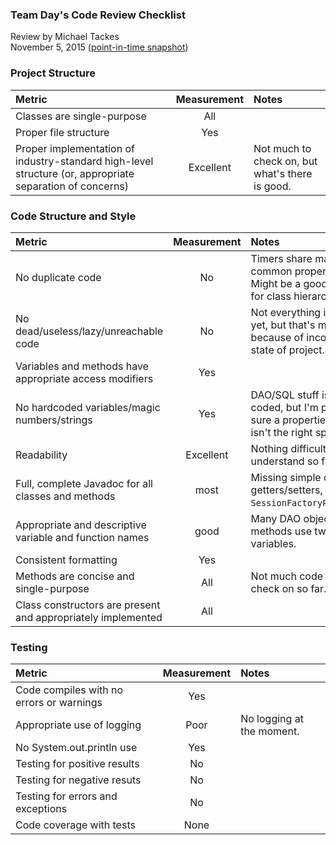 ### Team Day's Code Review Checklist

Review by Michael Tackes  
November 5, 2015 ([point-in-time snapshot](https://github.com/jw8mc/SequentialTimerWeb/tree/4a4897320c068401c90c2443225ee863a0b207ca))

### Project Structure
| Metric | Measurement | Notes |
| :---------- | :----------: | :---------- |
| Classes are single-purpose | All |  |
| Proper file structure | Yes |  |
| Proper implementation of industry-standard high-level structure (or, appropriate separation of concerns) | Excellent | Not much to check on, but what's there is good. |

### Code Structure and Style
| Metric | Measurement | Notes |
| :---------- | :----------: | :---------- |
| No duplicate code | No | Timers share many common properties. Might be a good case for class hierarchy? |
| No dead/useless/lazy/unreachable code | No | Not everything is used yet, but that's mostly because of incomplete state of project. |
| Variables and methods have appropriate access modifiers | Yes |  |
| No hardcoded variables/magic numbers/strings | Yes | DAO/SQL stuff is hard coded, but I'm pretty sure a properties file isn't the right spot for it. |
| Readability | Excellent | Nothing difficult to understand so far. |
| Full, complete Javadoc for all classes and methods | most | Missing simple docs for getters/setters, `SessionFactoryProvider`. |
| Appropriate and descriptive variable and function names | good | Many DAO objects methods use two-letter variables. |
| Consistent formatting | Yes |  |
| Methods are concise and single-purpose | All | Not much code to check on so far. |
| Class constructors are present and appropriately implemented | All |  |

### Testing
| Metric | Measurement | Notes |
| :---------- | :----------: | :---------- |
| Code compiles with no errors or warnings | Yes |  |
| Appropriate use of logging | Poor | No logging at the moment. |
| No System.out.println use | Yes | |
| Testing for positive results | No | |
| Testing for negative resuts | No | |
| Testing for errors and exceptions | No | |
| Code coverage with tests | None |  |
